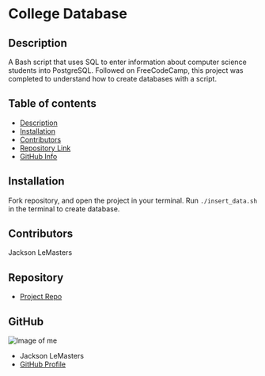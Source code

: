 # **College Database**
## Description 
A Bash script that uses SQL to enter information about computer science students into PostgreSQL. Followed on FreeCodeCamp, this project was completed to understand how to create databases with a script.
## Table of contents
- [Description](#Description)
- [Installation](#Installation)
- [Contributors](#Contributors)
- [Repository Link](#Repository)
- [GitHub Info](#GitHub) 
## Installation
Fork repository, and open the project in your terminal. Run ```./insert_data.sh``` in the terminal to create database.
## Contributors
Jackson LeMasters
## Repository
- [Project Repo](https://github.com/tf-jlemasters/college_db)
## GitHub
![Image of me](https://avatars.githubusercontent.com/u/82251556?v=4)
- Jackson LeMasters
- [GitHub Profile](https://github.com/tf-jlemasters)

